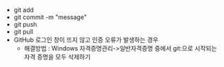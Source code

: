* git add
* git commit -m "message"
* git push
* git pull
* GitHub 로그인 창이 뜨지 않고 인증 오류가 발생하는 경우
    * 해결방법 : Windows 자격증명관리->일반자격증명 중에서 git:으로 시작되는 자격 증명을 모두 삭제하기
